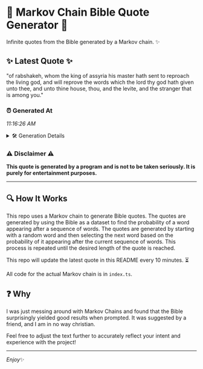 # 📖 Markov Chain Bible Quote Generator 📖

Infinite quotes from the Bible generated by a Markov chain. ✨

## ✨ Latest Quote ✨
"of rabshakeh, whom the king of assyria his master hath sent to reproach the living god, and will reprove the words which the lord thy god hath given unto thee, and unto thine house, thou, and the levite, and the stranger that is among you."

### ⏰ Generated At
*11:16:26 AM*

<details>
    <summary>🛠️ Generation Details</summary>
    <p>
        <strong>🌱 Seed:</strong> of<br>
        <strong>🔄 Iterations:</strong> 44<br>
        <strong>📜 Context History:</strong><br>[ of ]: rabshakeh,<br>[ of, rabshakeh, ]: whom<br>[ of, rabshakeh,, whom ]: the<br>[ of, rabshakeh,, whom, the ]: king<br>[ of, rabshakeh,, whom, the, king ]: of<br>[ of, rabshakeh,, whom, the, king, of ]: assyria<br>[ rabshakeh,, whom, the, king, of, assyria ]: his<br>[ whom, the, king, of, assyria, his ]: master<br>[ the, king, of, assyria, his, master ]: hath<br>[ king, of, assyria, his, master, hath ]: sent<br>[ of, assyria, his, master, hath, sent ]: to<br>[ assyria, his, master, hath, sent, to ]: reproach<br>[ his, master, hath, sent, to, reproach ]: the<br>[ master, hath, sent, to, reproach, the ]: living<br>[ hath, sent, to, reproach, the, living ]: god,<br>[ sent, to, reproach, the, living, god, ]: and<br>[ to, reproach, the, living, god,, and ]: will<br>[ reproach, the, living, god,, and, will ]: reprove<br>[ the, living, god,, and, will, reprove ]: the<br>[ living, god,, and, will, reprove, the ]: words<br>[ god,, and, will, reprove, the, words ]: which<br>[ and, will, reprove, the, words, which ]: the<br>[ will, reprove, the, words, which, the ]: lord<br>[ reprove, the, words, which, the, lord ]: thy<br>[ the, words, which, the, lord, thy ]: god<br>[ words, which, the, lord, thy, god ]: hath<br>[ which, the, lord, thy, god, hath ]: given<br>[ the, lord, thy, god, hath, given ]: unto<br>[ lord, thy, god, hath, given, unto ]: thee,<br>[ thy, god, hath, given, unto, thee, ]: and<br>[ god, hath, given, unto, thee,, and ]: unto<br>[ hath, given, unto, thee,, and, unto ]: thine<br>[ given, unto, thee,, and, unto, thine ]: house,<br>[ unto, thee,, and, unto, thine, house, ]: thou,<br>[ thee,, and, unto, thine, house,, thou, ]: and<br>[ and, unto, thine, house,, thou,, and ]: the<br>[ unto, thine, house,, thou,, and, the ]: levite,<br>[ thine, house,, thou,, and, the, levite, ]: and<br>[ house,, thou,, and, the, levite,, and ]: the<br>[ thou,, and, the, levite,, and, the ]: stranger<br>[ and, the, levite,, and, the, stranger ]: that<br>[ the, levite,, and, the, stranger, that ]: is<br>[ levite,, and, the, stranger, that, is ]: among<br>[ and, the, stranger, that, is, among ]: you.<br>
    </p>
</details>

### ⚠️ Disclaimer ⚠️
**This quote is generated by a program and is not to be taken seriously. It is purely for entertainment purposes.**

---

## 🔍 How It Works

This repo uses a Markov chain to generate Bible quotes. The quotes are generated by using the Bible as a dataset to find the probability of a word appearing after a sequence of words. The quotes are generated by starting with a random word and then selecting the next word based on the probability of it appearing after the current sequence of words. This process is repeated until the desired length of the quote is reached.

This repo will update the latest quote in this README every 10 minutes. ⏳

All code for the actual Markov chain is in `index.ts`.

## ❓ Why

I was just messing around with Markov Chains and found that the Bible surprisingly yielded good results when prompted. 
It was suggested by a friend, and I am in no way christian.

Feel free to adjust the text further to accurately reflect your intent and experience with the project!

---

*Enjoy*✨
